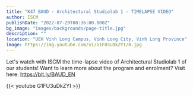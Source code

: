 ```yaml
---
title: "K47 BAUD - Architectural Studiolab 1 - TIMELAPSE VIDEO"
author: ISCM
publishDate: "2022-07-29T08:36:00.000Z"
bg_image: "images/backgrounds/page-title.jpg"
description: "" 
location: "UEH Vinh Long Campus, Vinh Long City, Vinh Long Province"
image: https://img.youtube.com/vi/G1FU3uDkZYI/0.jpg
---
```

Let's watch with ISCM the time-lapse video of Architectural Studiolab 1 of our students!
Want to learn more about the program and enrolment? Visit here: https://bit.ly/BAUD_EN


{{< youtube G1FU3uDkZYI >}}
